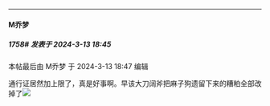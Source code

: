 ﻿
*****

####  M乔梦  
##### 1758#       发表于 2024-3-13 18:45

 本帖最后由 M乔梦 于 2024-3-13 18:47 编辑 

通行证居然加上限了，真是好事啊。早该大刀阔斧把麻子狗遗留下来的糟粕全部改掉了<img src="https://static.saraba1st.com/image/smiley/face2017/037.png" referrerpolicy="no-referrer">

